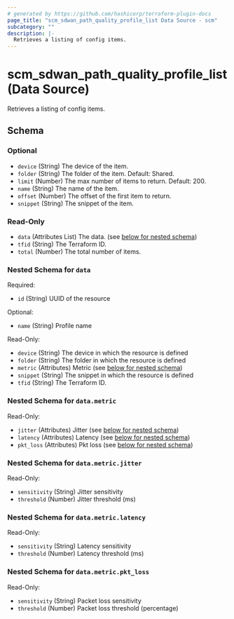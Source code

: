 ```yaml
---
# generated by https://github.com/hashicorp/terraform-plugin-docs
page_title: "scm_sdwan_path_quality_profile_list Data Source - scm"
subcategory: ""
description: |-
  Retrieves a listing of config items.
---
```


# scm_sdwan_path_quality_profile_list (Data Source)

Retrieves a listing of config items.



<!-- schema generated by tfplugindocs -->
## Schema

### Optional

- `device` (String) The device of the item.
- `folder` (String) The folder of the item. Default: Shared.
- `limit` (Number) The max number of items to return. Default: 200.
- `name` (String) The name of the item.
- `offset` (Number) The offset of the first item to return.
- `snippet` (String) The snippet of the item.

### Read-Only

- `data` (Attributes List) The data. (see [below for nested schema](#nestedatt--data))
- `tfid` (String) The Terraform ID.
- `total` (Number) The total number of items.

<a id="nestedatt--data"></a>
### Nested Schema for `data`

Required:

- `id` (String) UUID of the resource

Optional:

- `name` (String) Profile name

Read-Only:

- `device` (String) The device in which the resource is defined
- `folder` (String) The folder in which the resource is defined
- `metric` (Attributes) Metric (see [below for nested schema](#nestedatt--data--metric))
- `snippet` (String) The snippet in which the resource is defined
- `tfid` (String) The Terraform ID.

<a id="nestedatt--data--metric"></a>
### Nested Schema for `data.metric`

Read-Only:

- `jitter` (Attributes) Jitter (see [below for nested schema](#nestedatt--data--metric--jitter))
- `latency` (Attributes) Latency (see [below for nested schema](#nestedatt--data--metric--latency))
- `pkt_loss` (Attributes) Pkt loss (see [below for nested schema](#nestedatt--data--metric--pkt_loss))

<a id="nestedatt--data--metric--jitter"></a>
### Nested Schema for `data.metric.jitter`

Read-Only:

- `sensitivity` (String) Jitter sensitivity
- `threshold` (Number) Jitter threshold (ms)


<a id="nestedatt--data--metric--latency"></a>
### Nested Schema for `data.metric.latency`

Read-Only:

- `sensitivity` (String) Latency sensitivity
- `threshold` (Number) Latency threshold (ms)


<a id="nestedatt--data--metric--pkt_loss"></a>
### Nested Schema for `data.metric.pkt_loss`

Read-Only:

- `sensitivity` (String) Packet loss sensitivity
- `threshold` (Number) Packet loss threshold (percentage)
